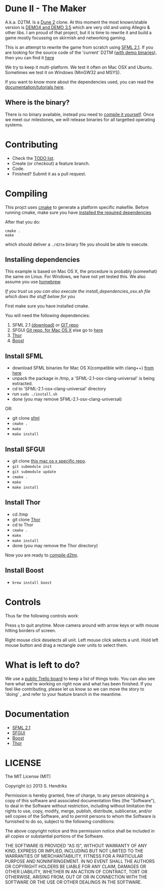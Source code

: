 Dune II - The Maker
===================
A.k.a. D2TM. Is a [Dune 2](http://en.wikipedia.org/wiki/Dune_II) clone. At this moment the most known/stable version is [DEMO4 and DEMO 3.5](http://dune2themaker.fundynamic.com/?page_id=11) which are very old and using
Allegro & other libs. I am proud of that project, but it is time to rewrite it and build a game mostly focussing on skirmish
and networking gaming.

This is an attempt to rewrite the game from scratch using [SFML 2.1](http://www.sfml-dev.org/resources.php). If you are looking for the source code of the 'current' D2TM ([with demo binaries](http://dune2themaker.fundynamic.com/downloads/)), then you can find it [here](https://github.com/stefanhendriks/Dune-II---The-Maker/tree/d2tm_allegro)

We try to keep it multi-platform. We test it often on Mac OSX and Ubuntu. Sometimes we test it
on Windows (MinGW32 and MSYS).

If you want to know more about the dependencies used, you can read the [documentation/tutorials here](#documentation).

Where is the binary?
--------------------
There is no binary available, instead you need to [compile it yourself](#compiling). Once we meet our milestones, we will release binaries for all targetted operating systems.

Contributing
============
- Check the [TODO list](#tododoingdone).
- Create (or checkout) a feature branch.
- Code.
- Finished? Submit it as a pull request.

Compiling
=========
This projct uses [cmake](http://www.cmake.org/) to generate a platform specific makefile.
Before running cmake, make sure you have [installed the required dependencies](#installing-dependencies)

After that you do:

```
cmake .
make
```

which should deliver a ```./d2tm``` binary file you should be able to execute.

Installing dependencies
-----------------------
This example is based on Mac OS X, the procedure is probably (somewhat) the same on Linux. For Windows, we have not yet tested this. We also assume you use [homebrew](http://brew.sh/).

_If you trust us you can also execute the install_dependencies_osx.sh file which does the stuff below for you_


First make sure you have installed cmake.

You will need the following dependencies:

1. SFML 2.1 [(download)](http://www.sfml-dev.org/download/sfml/2.1/) or [GIT repo](https://github.com/LaurentGomila/SFML)
2. SFGUI [Git repo, for Mac OS X](https://github.com/stefanhendriks/SFGUI/tree/fix-mac-osx-compiling) else go to [here](https://github.com/TankOs/SFGUI)
3. [Thor](https://github.com/Bromeon/Thor)
4. [Boost](http://www.boost.org/users/download/)

Install SFML
------------
- download SFML binaries for Mac OS X(compatible with clang++) [from here](http://www.sfml-dev.org/download/sfml/2.1/)
- unpack the package in /tmp, a 'SFML-2.1-osx-clang-universal' is being extracted.
- cd to 'SFML-2.1-osx-clang-universal' directory
- run ```sudo ./install.sh```
- done (you may remove SFML-2.1-osx-clang-universal)

OR:

- git clone [sfml](https://github.com/LaurentGomila/SFML)
- `cmake .`
- `make`
- `make install`

Install SFGUI
-------------
- git clone [this mac os x specific repo](https://github.com/stefanhendriks/SFGUI/tree/fix-mac-osx-compiling).
- `git submodule init`
- `git submodule update`
- `cmake .`
- `make`
- `make install`


Install Thor
------------
- cd /tmp
- git clone [Thor](https://github.com/Bromeon/Thor)
- cd to Thor
- `cmake .`
- `make`
- `make install`
- done (you may remove the Thor directory)

Now you are ready to [compile d2tm](#compiling).

Install Boost
-------------
- `brew install boost`


Controls
========
Thus far the following controls work:

Press `q` to quit anytime.
Move camera around with arrow keys or with mouse hitting borders of screen.

Right mouse click deselects all unit.
Left mouse click selects a unit.
Hold left mouse button and drag a rectangle over units to select them.

What is left to do?
===================
We use a [public Trello board](https://trello.com/b/3he26cm4/dune-ii-the-maker) to keep a list of things todo. You can also see here what we're working on right now and what has been finished. If you feel like contributing, please let us know so we can move the story to 'doing' , and refer to your feature branch in the meantime.

Documentation
=============
- [SFML 2.1](http://www.sfml-dev.org/tutorials/2.1/)
- [SFGUI](http://sfgui.sfml-dev.de/p/docs)
- [Boost](http://www.boost.org/doc/)
- [Thor](http://www.bromeon.ch/libraries/thor/v2.0/doc/index.html)

LICENSE
=======
The MIT License (MIT)

Copyright (c) 2013 S. Hendriks

Permission is hereby granted, free of charge, to any person obtaining a copy of
this software and associated documentation files (the "Software"), to deal in
the Software without restriction, including without limitation the rights to
use, copy, modify, merge, publish, distribute, sublicense, and/or sell copies of
the Software, and to permit persons to whom the Software is furnished to do so,
subject to the following conditions:

The above copyright notice and this permission notice shall be included in all
copies or substantial portions of the Software.

THE SOFTWARE IS PROVIDED "AS IS", WITHOUT WARRANTY OF ANY KIND, EXPRESS OR
IMPLIED, INCLUDING BUT NOT LIMITED TO THE WARRANTIES OF MERCHANTABILITY, FITNESS
FOR A PARTICULAR PURPOSE AND NONINFRINGEMENT. IN NO EVENT SHALL THE AUTHORS OR
COPYRIGHT HOLDERS BE LIABLE FOR ANY CLAIM, DAMAGES OR OTHER LIABILITY, WHETHER
IN AN ACTION OF CONTRACT, TORT OR OTHERWISE, ARISING FROM, OUT OF OR IN
CONNECTION WITH THE SOFTWARE OR THE USE OR OTHER DEALINGS IN THE SOFTWARE.

